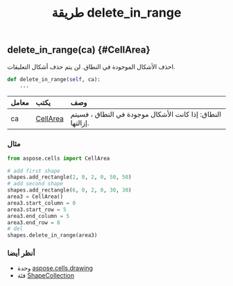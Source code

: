 ﻿---
title: طريقة delete_in_range
second_title: Aspose.Cells for Python via .NET API المراجع
description:
type: docs
weight: 400
url: /ar/python-net/aspose.cells.drawing/shapecollection/delete_in_range/
is_root: false
---
##  delete_in_range(ca) {#CellArea}
احذف الأشكال الموجودة في النطاق. لن يتم حذف أشكال التعليقات.



```python
def delete_in_range(self, ca):
    ...
```


| معامل| يكتب| وصف|
| :- | :- | :- |
| ca | [CellArea](/cells/ar/python-net/aspose.cells/cellarea) | النطاق: إذا كانت الأشكال موجودة في النطاق ، فسيتم إزالتها.|

###  مثال

```python
from aspose.cells import CellArea

# add first shape
shapes.add_rectangle(2, 0, 2, 0, 50, 50)
# add second shape
shapes.add_rectangle(6, 0, 2, 0, 30, 30)
area3 = CellArea()
area3.start_column = 0
area3.start_row = 5
area3.end_column = 5
area3.end_row = 8
# del
shapes.delete_in_range(area3)

```



###  أنظر أيضا
* وحدة [aspose.cells.drawing](../../)
* فئة [ShapeCollection](/cells/ar/python-net/aspose.cells.drawing/shapecollection)
